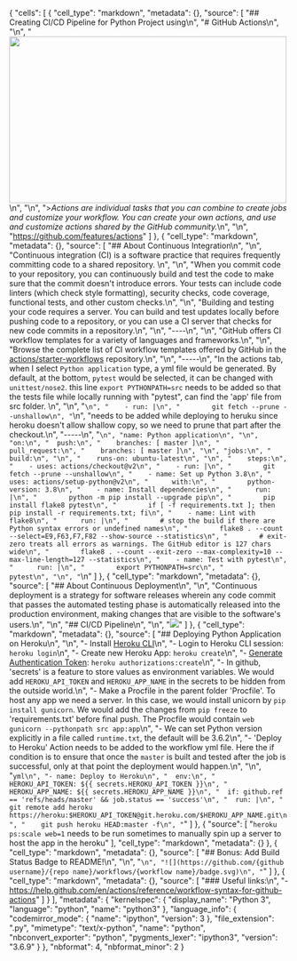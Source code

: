 {
 "cells": [
  {
   "cell_type": "markdown",
   "metadata": {},
   "source": [
    "## Creating CI/CD Pipeline for Python Project using\n",
    "# GitHub Actions\n",
    "\n",
    "<img src=https://github.githubassets.com/images/modules/site/social-cards/actions.png height=300 width=500>\n",
    "\n",
    ">*Actions are individual tasks that you can combine to create jobs and customize your workflow. You can create your own actions, and use and customize actions shared by the GitHub community.*\n",
    "\n",
    "https://github.com/features/actions"
   ]
  },
  {
   "cell_type": "markdown",
   "metadata": {},
   "source": [
    "## About Continuous Integration\n",
    "\n",
    "Continuous integration (CI) is a software practice that requires frequently committing code to a shared repository. \n",
    "\n",
    "When you commit code to your repository, you can continuously build and test the code to make sure that the commit doesn't introduce errors. Your tests can include code linters (which check style formatting), security checks, code coverage, functional tests, and other custom checks.\n",
    "\n",
    "Building and testing your code requires a server. You can build and test updates locally before pushing code to a repository, or you can use a CI server that checks for new code commits in a repository.\n",
    "\n",
    "----\n",
    "\n",
    "GitHub offers CI workflow templates for a variety of languages and frameworks.\n",
    "\n",
    "Browse the complete list of CI workflow templates offered by GitHub in the [actions/starter-workflows](https://github.com/actions/starter-workflows/tree/master/ci) repository.\n",
    "\n",
    "-----\n",
    "In the actions tab, when I select `Python application` type, a yml file would be generated. By default, at the bottom, `pytest` would be selected, it can be changed with `unittest/nose2`. this line `export PYTHONPATH=src` needs to be added so that the tests file while locally running with \"pytest\", can find the 'app' file from src folder. \n",
    "\n",
    "```\n",
    "    - run: |\n",
    "        git fetch --prune --unshallow\n",
    "```\n",
    "needs to be added while deploying to heruku since heroku doesn't allow shallow copy, so we need to prune that part after the checkout.\n",
    "-----\n",
    "```\n",
    "name: Python application\n",
    "\n",
    "on:\n",
    "  push:\n",
    "    branches: [ master ]\n",
    "  pull_request:\n",
    "    branches: [ master ]\n",
    "\n",
    "jobs:\n",
    "  build:\n",
    "\n",
    "    runs-on: ubuntu-latest\n",
    "\n",
    "    steps:\n",
    "    - uses: actions/checkout@v2\n",
    "    - run: |\n",
    "        git fetch --prune --unshallow\n",
    "    - name: Set up Python 3.8\n",
    "      uses: actions/setup-python@v2\n",
    "      with:\n",
    "        python-version: 3.8\n",
    "    - name: Install dependencies\n",
    "      run: |\n",
    "        python -m pip install --upgrade pip\n",
    "        pip install flake8 pytest\n",
    "        if [ -f requirements.txt ]; then pip install -r requirements.txt; fi\n",
    "    - name: Lint with flake8\n",
    "      run: |\n",
    "        # stop the build if there are Python syntax errors or undefined names\n",
    "        flake8 . --count --select=E9,F63,F7,F82 --show-source --statistics\n",
    "        # exit-zero treats all errors as warnings. The GitHub editor is 127 chars wide\n",
    "        flake8 . --count --exit-zero --max-complexity=10 --max-line-length=127 --statistics\n",
    "    - name: Test with pytest\n",
    "      run: |\n",
    "        export PYTHONPATH=src\n",
    "        pytest\n",
    "\n",
    "```\n"
   ]
  },
  {
   "cell_type": "markdown",
   "metadata": {},
   "source": [
    "## About Continuous Deployment\n",
    "\n",
    "Continuous deployment is a strategy for software releases wherein any code commit that passes the automated testing phase is automatically released into the production environment, making changes that are visible to the software's users.\n",
    "\n",
    "## CI/CD Pipeline\n",
    "\n",
    "![](https://stackify.com/wp-content/uploads/2019/04/big-Feature-Image-on-What-Is-CI_CD.jpg)"
   ]
  },
  {
   "cell_type": "markdown",
   "metadata": {},
   "source": [
    "## Deploying Python Application on Heroku\n",
    "\n",
    "- Install [Heroku CLI](https://devcenter.heroku.com/articles/heroku-cli)\n",
    "- Login to Heroku CLI session: `heroku login`\n",
    "- Create new Heroku App: `heroku create`\n",
    "- [Generate Authentication Token](https://devcenter.heroku.com/articles/platform-api-quickstart#authentication): `heroku authorizations:create`\n",
    "- In github, 'secrets' is a feature to store values as environment variables. We would add `HEROKU_API_TOKEN` and `HEROKU_APP_NAME` in the secrets to be hidden from the outside world.\n",
    "- Make a Procfile in the parent folder 'Procfile'. To host any app we need a server. In this case, we would install unicorn by `pip install gunicorn`. We would add the changes from `pip freeze` to 'requirements.txt' before final push. The Procfile would contain `web gunicorn --pythonpath src app:app`\n",
    "- We can set Python version explicitly in a file called `runtime.txt`, the default will be 3.6.2\n",
    "- 'Deploy to Heroku' Action needs to be added to the workflow yml file. Here the if condition is to ensure that once the `master` is built and tested after the job is successful, only at that point the deployment would happen.\n",
    "\n",
    "```yml\n",
    "- name: Deploy to Heroku\n",
    "  env:\n",
    "    HEROKU_API_TOKEN: ${{ secrets.HEROKU_API_TOKEN }}\n",
    "    HEROKU_APP_NAME: ${{ secrets.HEROKU_APP_NAME }}\n",
    "  if: github.ref == 'refs/heads/master' && job.status == 'success'\n",
    "  run: |\n",
    "    git remote add heroku https://heroku:$HEROKU_API_TOKEN@git.heroku.com/$HEROKU_APP_NAME.git\n",
    "    git push heroku HEAD:master -f\n",
    "```"
   ]
  },
  {
   "source": [
    "`heroku ps:scale web=1` needs to be run sometimes to manually spin up a server to host the app in the heroku"
   ],
   "cell_type": "markdown",
   "metadata": {}
  },
  {
   "cell_type": "markdown",
   "metadata": {},
   "source": [
    "## Bonus: Add Build Status Badge to README!\n",
    "\n",
    "```\n",
    "![](https://github.com/{github username}/{repo name}/workflows/{workflow name}/badge.svg)\n",
    "```"
   ]
  },
  {
   "cell_type": "markdown",
   "metadata": {},
   "source": [
    "### Useful links:\n",
    "- https://help.github.com/en/actions/reference/workflow-syntax-for-github-actions"
   ]
  }
 ],
 "metadata": {
  "kernelspec": {
   "display_name": "Python 3",
   "language": "python",
   "name": "python3"
  },
  "language_info": {
   "codemirror_mode": {
    "name": "ipython",
    "version": 3
   },
   "file_extension": ".py",
   "mimetype": "text/x-python",
   "name": "python",
   "nbconvert_exporter": "python",
   "pygments_lexer": "ipython3",
   "version": "3.6.9"
  }
 },
 "nbformat": 4,
 "nbformat_minor": 2
}